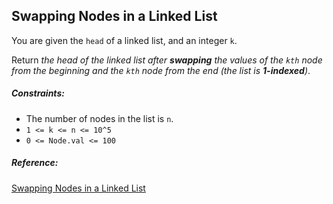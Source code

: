 ## Swapping Nodes in a Linked List

You are given the `head` of a linked list, and an integer `k`.

Return _the head of the linked list after **swapping** the values of the `kth` node from the beginning and the `kth` node from the end (the list is **1-indexed**)_.

##### Constraints:

- The number of nodes in the list is `n`.
- `1 <= k <= n <= 10^5`
- `0 <= Node.val <= 100`

##### Reference:
[Swapping Nodes in a Linked List](https://leetcode.com/problems/swapping-nodes-in-a-linked-list/)
